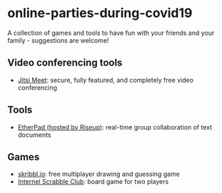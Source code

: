 # online-parties-during-covid19
A collection of games and tools to have fun with your friends and your family - suggestions are welcome!

## Video conferencing tools
- [Jitsi Meet](https://meet.jit.si/): secure, fully featured, and completely free video conferencing

## Tools
- [EtherPad (hosted by Riseup)](https://pad.riseup.net/): real-time group collaboration of text documents

## Games
- [skribbl.io](https://skribbl.io/): free multiplayer drawing and guessing game
- [Internel Scrabble Club](https://isc.ro/): board game for two players
